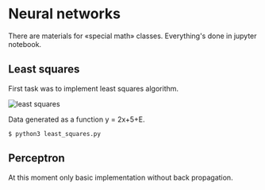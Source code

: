 # Neural networks
There are materials for «special math» classes.
Everything's done in jupyter notebook.
## Least squares
First task was to implement least squares algorithm.

![least squares](https://sun9-8.userapi.com/c639325/v639325010/5c519/_xCjDq7F7nQ.jpg)

Data generated as a function y = 2x+5+E.
     
    $ python3 least_squares.py
## Perceptron
At this moment only basic implementation without back propagation.

